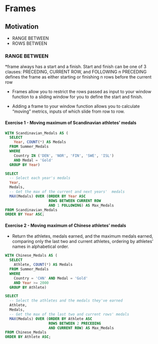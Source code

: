 Frames
================

## Motivation

  - RANGE BETWEEN
  - ROWS BETWEEN

### RANGE BETWEEN

\*frame always has a start and a finish. Start and finish can be one of
3 clauses: PRECEDING, CURRENT ROW, and FOLLOWING n PRECEDING defines the
frame as either starting or finishing n rows before the current row

  - Frames allow you to restrict the rows passed as input to your window
    function to a sliding window for you to define the start and finish.

  - Adding a frame to your window function allows you to calculate
    “moving” metrics, inputs of which slide from row to row.

#### Exercise 1 - Moving maximum of Scandinavian athletes’ medals

``` sql
WITH Scandinavian_Medals AS (
  SELECT
    Year, COUNT(*) AS Medals
  FROM Summer_Medals
  WHERE
    Country IN ('DEN', 'NOR', 'FIN', 'SWE', 'ISL')
    AND Medal = 'Gold'
  GROUP BY Year)

SELECT
  -- Select each year's medals
  Year,
  Medals,
  -- Get the max of the current and next years'  medals
  MAX(Medals) OVER (ORDER BY Year ASC
                    ROWS BETWEEN CURRENT ROW
                    AND 1 FOLLOWING) AS Max_Medals
FROM Scandinavian_Medals
ORDER BY Year ASC;
```

#### Exercise 2 - Moving maximum of Chinese athletes’ medals

  - Return the athletes, medals earned, and the maximum medals earned,
    comparing only the last two and current athletes, ordering by
    athletes’ names in alphabetical order.

<!-- end list -->

``` sql
WITH Chinese_Medals AS (
  SELECT
    Athlete, COUNT(*) AS Medals
  FROM Summer_Medals
  WHERE
    Country = 'CHN' AND Medal = 'Gold'
    AND Year >= 2000
  GROUP BY Athlete)

SELECT
  -- Select the athletes and the medals they've earned
  Athlete,
  Medals,
  -- Get the max of the last two and current rows' medals 
  MAX(Medals) OVER (ORDER BY Athlete ASC
                    ROWS BETWEEN 2 PRECEDING
                    AND CURRENT ROW) AS Max_Medals
FROM Chinese_Medals
ORDER BY Athlete ASC;
```
